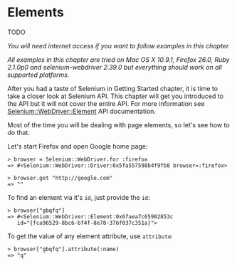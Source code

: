 # Elements

TODO

*You will need internet access if you want to follow examples in this chapter.*

*All examples in this chapter are tried on Mac OS X 10.9.1, Firefox 26.0, Ruby 2.1.0p0 and selenium-webdriver 2.39.0 but everything should work on all supported platforms.*

After you had a taste of Selenium in Getting Started chapter, it is time to take a closer look at Selenium API. This chapter will get you introduced to the API but it will not cover the entire API. For more information see [Selenium::WebDriver::Element](http://rdoc.info/gems/selenium-webdriver/Selenium/WebDriver/Element) API documentation.

Most of the time you will be dealing with page elements, so let's see how to do that.

Let's start Firefox and open Google home page:

    > browser = Selenium::WebDriver.for :firefox
    => #<Selenium::WebDriver::Driver:0x5fa557598b4f9fb8 browser=:firefox>

    > browser.get "http://google.com"
    => ""

To find an element via it's `id`, just provide the `id`:

    > browser["gbqfq"]
    => #<Selenium::WebDriver::Element:0x6faea7c65902853c
       id="{fca96529-8bc6-bf4f-8e78-376f037c351a}">

To get the value of any element attribute, use `attribute`:

    > browser["gbqfq"].attribute(:name)
    => "q"
